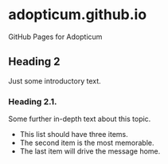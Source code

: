 # adopticum.github.io

GitHub Pages for Adopticum

## Heading 2

Just some introductory text.

### Heading 2.1.

Some further in-depth text about this topic.

- This list should have three items.
- The second item is the most memorable.
- The last item will drive the message home.

